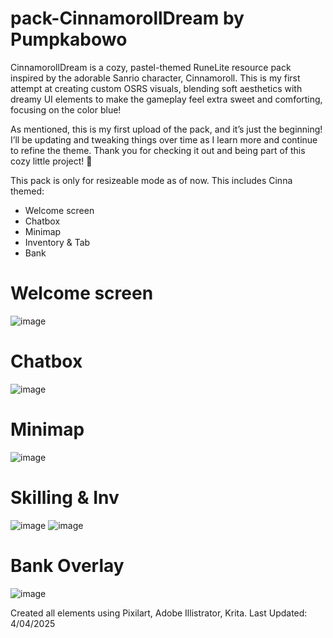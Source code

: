 # pack-CinnamorollDream by Pumpkabowo
CinnamorollDream is a cozy, pastel-themed RuneLite resource pack inspired by the adorable Sanrio character, Cinnamoroll. This is my first attempt at creating custom OSRS visuals, blending soft aesthetics with dreamy UI elements to make the gameplay feel extra sweet and comforting, focusing on the color blue! 

As mentioned, this is my first upload of the pack, and it’s just the beginning! I’ll be updating and tweaking things over time as I learn more and continue to refine the theme. Thank you for checking it out and being part of this cozy little project! 💫


This pack is only for resizeable mode as of now. This includes Cinna themed:
- Welcome screen
- Chatbox
- Minimap
- Inventory & Tab
- Bank

# Welcome screen
![image](https://github.com/user-attachments/assets/ae8e96f6-94aa-443a-bcae-a2534d29c353)

# Chatbox
![image](https://github.com/user-attachments/assets/a1e939da-624c-4507-8e9c-9e8becebd0ec)

# Minimap
![image](https://github.com/user-attachments/assets/7af911f0-f414-423f-a45f-c9141419ce9d)


# Skilling & Inv
![image](https://github.com/user-attachments/assets/01b9ef3e-b6fa-4a3e-87c3-8429ca2bfc4f)
![image](https://github.com/user-attachments/assets/69ee4fd2-4849-4f05-bdbf-8e69093df757)

# Bank Overlay
![image](https://github.com/user-attachments/assets/19fb1559-a8d1-4366-bd71-cfc681a7d28a)

Created all elements using Pixilart, Adobe Illistrator, Krita.
Last Updated: 4/04/2025


